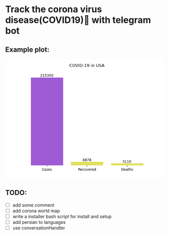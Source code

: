 # Track the corona virus disease(COVID19)🦠 with telegram bot

## Example plot:
![img](src/bot/f.png)

## TODO:
- [ ] add some comment 
- [ ] add corona world map 
- [ ] write a installer bash script for install and setup 
- [ ] add persian to languages 
- [ ] use conversationHandler 
